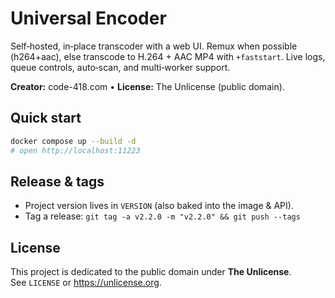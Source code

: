 # Universal Encoder

Self‑hosted, in‑place transcoder with a web UI. Remux when possible (h264+aac), else transcode to H.264 + AAC MP4 with `+faststart`. Live logs, queue controls, auto‑scan, and multi‑worker support.

**Creator:** code-418.com • **License:** The Unlicense (public domain).

## Quick start
```bash
docker compose up --build -d
# open http://localhost:11223
```

## Release & tags
- Project version lives in `VERSION` (also baked into the image & API).
- Tag a release: `git tag -a v2.2.0 -m "v2.2.0" && git push --tags`

## License
This project is dedicated to the public domain under **The Unlicense**.  
See `LICENSE` or <https://unlicense.org>.
